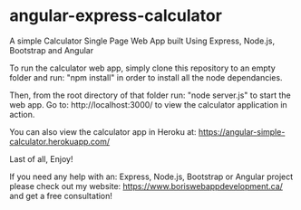 # angular-express-calculator
A simple Calculator Single Page Web App built Using Express, Node.js, Bootstrap and Angular 

To run the calculator web app, simply clone this repository to an empty folder and run: "npm install" in order to install all the node dependancies. 

Then, from the root directory of that folder run: "node server.js" to start the web app. Go to: http://localhost:3000/ to view the calculator application in action.

You can also view the calculator app in Heroku at: https://angular-simple-calculator.herokuapp.com/

Last of all, Enjoy!

If you need any help with an: Express, Node.js, Bootstrap or Angular project please check out my website: https://www.boriswebappdevelopment.ca/ and get a free consultation! 
